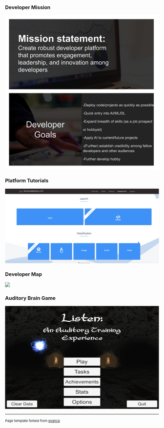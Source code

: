 ### Developer Mission ### 

<img src="images/DevExperienceImg.jpg?raw=true"/>

### Platform Tutorials ### 

<img src="images/DevTutorialsImg.png?raw=true"/>

### Developer Map ###

<img src="images/1*i00wc9Mn7C-DwEi4BZtsPw.png.jpg?raw=true"/>

### Auditory Brain Game ###

<img src="images/AudBrainGame.jpg?raw=true"/>


---
<p style="font-size:11px">Page template forked from <a href="https://github.com/evanca/quick-portfolio">evanca</a></p>
<!-- Remove above link if you don't want to attibute -->
